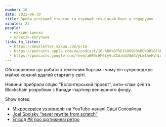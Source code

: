 ```yaml
---
number: 16
date: 2022-06-30
title: Зроби успішний стартап та отримай технічний борг у подарунок
minutes: 22
people:
  - максим-іщенко
  - олексій-колупаєв
links_to_listen:
  - https://newsletter.maxua.com/p/16-
  - https://podcasts.apple.com/ua/podcast/16-%D0%B7%D1%80%D0%BE%D0%B1%D0%B8-%D1%83%D1%81%D0%BF%D1%96%D1%88%D0%BD%D0%B8%D0%B9-%D1%81%D1%82%D0%B0%D1%80%D1%82%D0%B0%D0%BF-%D1%82%D0%B0-%D0%BE%D1%82%D1%80%D0%B8%D0%BC%D0%B0%D0%B9-%D1%82%D0%B5%D1%85%D0%BD%D1%96%D1%87%D0%BD%D0%B8%D0%B9-%D0%B1%D0%BE%D1%80%D0%B3/id1616301447?i=1000568270952
  - https://podcasts.google.com/feed/aHR0cHM6Ly9uZXdzbGV0dGVyLm1heHVhLmNvbS9mZWVk/episode/aHR0cHM6Ly9uZXdzbGV0dGVyLm1heHVhLmNvbS9wLzE2LQ?sa=X&ved=0CAUQkfYCahcKEwjosonmtfj5AhUAAAAAHQAAAAAQAQ
---
```


Обговорюємо що робити з технічним боргом і чому він супроводжує майже кожний
вдалий стартап у світі.

Новини: прибрали опцію “Волонтерський проект”, анти-спам фічі та Blockchain
розробник з Канади-партнер венчурного фонду.

Show notes:

- [Мікросервіси vs моноліт][1] на YouTube-каналі Саші Соловйова
- [Joel Spolsky “never rewrite from scratch”][2]
- [Епізод #8 про щотижневі ретро][3]

[1]: https://www.youtube.com/watch?v=XD5at992-DI
[2]: https://www.joelonsoftware.com/2000/04/06/things-you-should-never-do-part-i/
[3]: https://newsletter.maxua.com/p/8-vanity-metrics-

